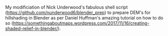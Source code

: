 My modificiation of Nick Underwood's fabulous shell script (https://github.com/nunderwood6/blender_prep) to prepare DEM's for hillshading in Blender as per Daniel Huffman's amazing tutorial on how to do so (https://somethingaboutmaps.wordpress.com/2017/11/16/creating-shaded-relief-in-blender/).
